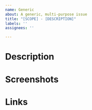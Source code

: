 ```yaml
---
name: Generic
about: A generic, multi-purpose issue
title: "[SCOPE] - [DESCRIPTION]"
labels: ''
assignees: ''

---
```


# Description



# Screenshots



# Links
